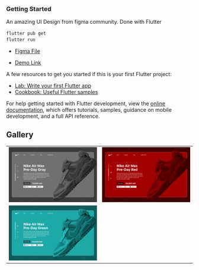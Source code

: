 ### Getting Started

An amazing UI Design from figma community. Done with Flutter

```bash
flutter pub get
flutter run
```

- [Figma File ](<https://www.figma.com/design/Zwd79BDhZLub76X9pI1l2T/Car-Rental-Website-Animation-(Community)?m=auto&t=hHBxtNaDzD3pcYA9-6>)

- [Demo Link](https://flutter-car-rental.netlify.app/)

A few resources to get you started if this is your first Flutter project:

- [Lab: Write your first Flutter app](https://docs.flutter.dev/get-started/codelab)
- [Cookbook: Useful Flutter samples](https://docs.flutter.dev/cookbook)

For help getting started with Flutter development, view the
[online documentation](https://docs.flutter.dev/), which offers tutorials,
samples, guidance on mobile development, and a full API reference.

## Gallery

<table>
  <tr>
    <td>
      <a href="https://github.com/yunweneric/flutter_openUI/tree/authUI02">
        <img src="./assets/images/showcase_0.png" alt="Image 1" width="1000"/>
      </a>
    </td>
     <td>
      <a href="https://github.com/yunweneric/flutter_openUI/tree/authUI01">
        <img src="./assets/images/showcase_1.png" alt="Image 1" width="1000"/>
      </a>
    </td>
   
   
  </tr>
     <td>
      <a href="https://github.com/yunweneric/flutter_openUI/tree/Onboarding_01">
        <img src="./assets/images/showcase_2.png" alt="Image 1" width="1000"/>
      </a>
    </td>
  <td> </td>
    
   
  </tr>

</table>
